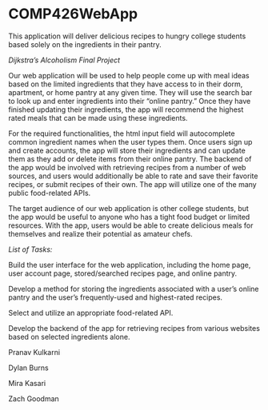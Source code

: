 # COMP426WebApp
This application will deliver delicious recipes to hungry college students based solely on the ingredients in their pantry.


_Dijkstra’s Alcoholism Final Project_

   Our web application will be used to help people come up with meal ideas based on the limited ingredients that they have access to in their dorm, apartment, or home pantry at any given time. They will use the search bar to look up and enter ingredients into their “online pantry.” Once they have finished updating their ingredients, the app will recommend the highest rated meals that can be made using these ingredients.
   
   For the required functionalities, the html input field will autocomplete common ingredient names when the user types them. Once users sign up and create accounts, the app will store their ingredients and can update them as they add or delete items from their online pantry. The backend of the app would be involved with retrieving recipes from a number of web sources, and users would additionally be able to rate and save their favorite recipes, or submit recipes of their own. The app will utilize one of the many public food-related APIs.
   
   The target audience of our web application is other college students, but the app would be useful to anyone who has a tight food budget or limited resources. With the app, users would be able to create delicious meals for themselves and realize their potential as amateur chefs.


_List of Tasks:_

Build the user interface for the web application, including the home page, user account page, stored/searched recipes page, and online pantry.

Develop a method for storing the ingredients associated with a user’s online pantry and the user’s frequently-used and highest-rated recipes.

Select and utilize an appropriate food-related API.

Develop the backend of the app for retrieving recipes from various websites based on selected ingredients alone.


Pranav Kulkarni

Dylan Burns

Mira Kasari

Zach Goodman
